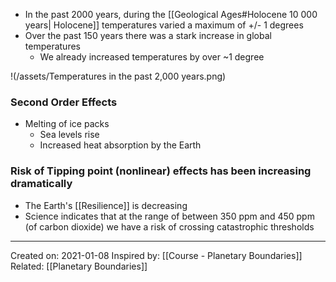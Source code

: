 - In the past 2000 years, during the [[Geological Ages#Holocene 10 000 years| Holocene]] temperatures varied a maximum of +/- 1 degrees
- Over the past 150 years there was a stark increase in global temperatures
	- We already increased temperatures by over ~1 degree

!(/assets/Temperatures in the past 2,000 years.png)

### Second Order Effects
- Melting of ice packs
	- Sea levels rise
	- Increased heat absorption by the Earth


### Risk of Tipping point (nonlinear) effects has been increasing dramatically
- The Earth's [[Resilience]] is decreasing
- Science indicates that at the range of between 350 ppm and 450 ppm (of carbon dioxide) we have a risk of crossing catastrophic thresholds

-------------------
Created on: 2021-01-08
Inspired by: [[Course - Planetary Boundaries]]
Related: [[Planetary Boundaries]]
